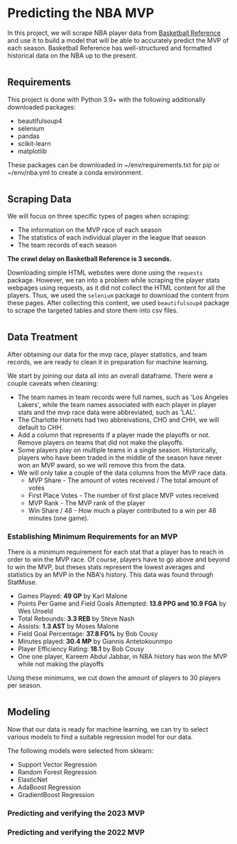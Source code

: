 # Predicting the NBA MVP
In this project, we will scrape NBA player data from [Basketball Reference](www.basketball-reference.com) and use it to build a model that will be able to accurately predict the MVP of each season. Basketball Reference has well-structured and formatted historical data on the NBA up to the present.
#
## Requirements
This project is done with Python 3.9+ with the following additionally downloaded packages:
* beautifulsoup4
* selenium
* pandas
* scikit-learn
* matplotlib

These packages can be downloaded in ~/env/requirements.txt for pip or ~/env/nba.yml to create a conda environment.
#
## Scraping Data
We will focus on three specific types of pages when scraping:
* The information on the MVP race of each season
* The statistics of each individual player in the league that season
* The team records of each season

**The crawl delay on Basketball Reference is 3 seconds.**
<br />

Downloading simple HTML websites were done using the `requests` package. However, we ran into a problem while scraping the player stats webpages using requests, as it did not collect the HTML content for all the players. Thus, we used the `selenium` package to download the content from these pages. After collecting this content, we used `beautifulsoup4` package to scrape the targeted tables and store them into csv files.
#
## Data Treatment
After obtaining our data for the mvp race, player statistics, and team records, we are ready to clean it in preparation for machine learning.

We start by joining our data all into an overall dataframe. There were a couple caveats when cleaning:
* The team names in team records were full names, such as 'Los Angeles Lakers', while the team names associated with each player in player stats and the mvp race data were abbreviated, such as 'LAL'.
* The Charlotte Hornets had two abbreivations, CHO and CHH, we will default to CHH.
* Add a column that represents if a player made the playoffs or not. Remove players on teams that did not make the playoffs.
* Some players play on multiple teams in a single season. Historically, players who have been traded in the middle of the season have never won an MVP award, so we will remove this from the data.
* We will only take a couple of the data columns from the MVP race data.
    * MVP Share - The amount of votes received / The total amount of votes
    * First Place Votes - The number of first place MVP votes received
    * MVP Rank - The MVP rank of the player
    * Win Share / 48 - How much a player contributed to a win per 48 minutes (one game).

### Establishing Minimum Requirements for an MVP
There is a minimum requirement for each stat that a player has to reach in order to win the MVP race. Of course, players have to go above and beyond to win the MVP, but theses stats represent the lowest averages and statistics by an MVP in the NBA's history. This data was found through StatMuse.
* Games Played: **49 GP** by Karl Malone
* Points Per Game and Field Goals Attempted: **13.8 PPG and 10.9 FGA** by Wes Unseld
* Total Rebounds: **3.3 REB** by Steve Nash
* Assists: **1.3 AST** by Moses Malone
* Field Goal Percentage: **37.8 FG%** by Bob Cousy
* Minutes played: **30.4 MP** by Giannis Antetokounmpo
* Player Efficiency Rating: **18.1** by Bob Cousy
* One one player, Kareem Abdul Jabbar, in NBA history has won the MVP while not making the playoffs

Using these minimums, we cut down the amount of players to 30 players per season.
#
## Modeling
Now that our data is ready for machine learning, we can try to select various models to find a suitable regression model for our data.

The following models were selected from sklearn:
* Support Vector Regression
* Random Forest Regression
* ElasticNet
* AdaBoost Regression
* GradientBoost Regression

### Predicting and verifying the 2023 MVP


### Predicting and verifying the 2022 MVP










